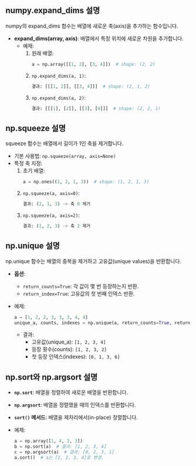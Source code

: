 
## numpy.expand_dims 설명
numpy의 expand_dims 함수는 배열에 새로운 축(axis)을 추가하는 함수입니다.

- **expand_dims(array, axis)**: 배열에서 특정 위치에 새로운 차원을 추가합니다.
  - 예제:
    1. 원래 배열: 
       ```python
       a = np.array([[1, 2], [3, 4]])  # shape: (2, 2)
       ```
    2. `np.expand_dims(a, 1)`:
       ```python
       결과: [[[1, 2]], [[3, 4]]]  # shape: (2, 1, 2)
       ```
    3. `np.expand_dims(a, 2)`:
       ```python
       결과: [[[1], [2]], [[3], [4]]]  # shape: (2, 2, 1)
       ```

## np.squeeze 설명
squeeze 함수는 배열에서 길이가 1인 축을 제거합니다.

- 기본 사용법: `np.squeeze(array, axis=None)`
- 특정 축 지정:
  1. 초기 배열:
     ```python
     a = np.ones((1, 2, 1, 3))  # shape: (1, 2, 1, 3)
     ```
  2. `np.squeeze(a, axis=0)`:
     ```python
     결과: (2, 1, 3) -> 축 0 제거
     ```
  3. `np.squeeze(a, axis=2)`:
     ```python
     결과: (1, 2, 3) -> 축 2 제거
     ```

## np.unique 설명
np.unique 함수는 배열의 중복을 제거하고 고유값(unique values)을 반환합니다.

- **옵션**:
  - `return_counts=True`: 각 값이 몇 번 등장하는지 반환.
  - `return_index=True`: 고유값의 첫 번째 인덱스 반환.

- 예제:
  ```python
  a = [1, 2, 2, 3, 3, 3, 4, 4]
  unique_a, counts, indexes = np.unique(a, return_counts=True, return_index=True)
  ```
  - 결과:
    - 고유값(unique_a): `[1, 2, 3, 4]`
    - 등장 횟수(counts): `[1, 2, 3, 2]`
    - 첫 등장 인덱스(indexes): `[0, 1, 3, 6]`

## np.sort와 np.argsort 설명
- **`np.sort`**: 배열을 정렬하여 새로운 배열을 반환합니다.
- **`np.argsort`**: 배열을 정렬했을 때의 인덱스를 반환합니다.
- **`sort()` 메서드**: 배열을 제자리에서(in-place) 정렬합니다.

- 예제:
  ```python
  a = np.array([1, 4, 2, 3])
  b = np.sort(a)  # 결과: [1, 2, 3, 4]
  c = np.argsort(a)  # 결과: [0, 2, 3, 1]
  a.sort()  # a는 [1, 2, 3, 4]로 변경.
  ```

